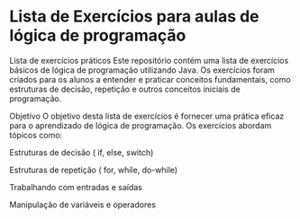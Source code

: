 # Lista de Exercícios para aulas de lógica de programação
Lista de exercícios práticos
Este repositório contém uma lista de exercícios básicos de lógica de programação utilizando Java. Os exercícios foram criados para os alunos a entender e praticar conceitos fundamentais, como estruturas de decisão, repetição e outros conceitos iniciais de programação.

Objetivo
O objetivo desta lista de exercícios é fornecer uma prática eficaz para o aprendizado de lógica de programação. Os exercícios abordam tópicos como:

Estruturas de decisão ( if, else, switch)

Estruturas de repetição ( for, while, do-while)

Trabalhando com entradas e saídas

Manipulação de variáveis ​​e operadores
